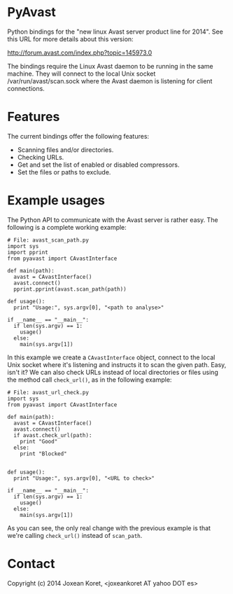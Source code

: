 PyAvast
=======

Python bindings for the "new linux Avast server product line for 2014".
See this URL for more details about this version:

   http://forum.avast.com/index.php?topic=145973.0

The bindings require the Linux Avast daemon to be running in the same
machine. They will connect to the local Unix socket /var/run/avast/scan.sock
where the Avast daemon is listening for client connections.

Features
========

The current bindings offer the following features:

 * Scanning files and/or directories.
 * Checking URLs.
 * Get and set the list of enabled or disabled compressors.
 * Set the files or paths to exclude.

Example usages
==============

The Python API to communicate with the Avast server is rather easy. The
following is a complete working example:

```
# File: avast_scan_path.py
import sys
import pprint
from pyavast import CAvastInterface

def main(path):
  avast = CAvastInterface()
  avast.connect()
  pprint.pprint(avast.scan_path(path))

def usage():
  print "Usage:", sys.argv[0], "<path to analyse>"
  
if __name__ == "__main__":
  if len(sys.argv) == 1:
    usage()
  else:
    main(sys.argv[1])

```

In this example we create a ```CAvastInterface``` object, connect to the local
Unix socket where it's listening and instructs it to scan the given path.
Easy, isn't it? We can also check URLs instead of local directories or 
files using the method call ```check_url()```, as in the following example:

```
# File: avast_url_check.py
import sys
from pyavast import CAvastInterface

def main(path):
  avast = CAvastInterface()
  avast.connect()
  if avast.check_url(path):
    print "Good"
  else:
    print "Blocked"


def usage():
  print "Usage:", sys.argv[0], "<URL to check>"
  
if __name__ == "__main__":
  if len(sys.argv) == 1:
    usage()
  else:
    main(sys.argv[1])
```

As you can see, the only real change with the previous example is that we're
calling ```check_url()``` instead of ```scan_path```.

Contact
=======

Copyright (c) 2014 Joxean Koret, &lt;joxeankoret AT yahoo DOT es&gt;
